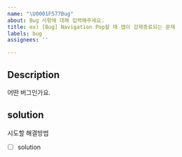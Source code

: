 ```yaml
---
name: "\U0001F577Bug"
about: Bug 사항에 대해 입력해주세요.
title: ex) [Bug] Navigation Pop할 때 앱이 강제종료되는 문제
labels: bug
assignees: ''

---
```


## Description
어떤 버그인가요.

## solution
시도할 해결방법
- [ ] solution
